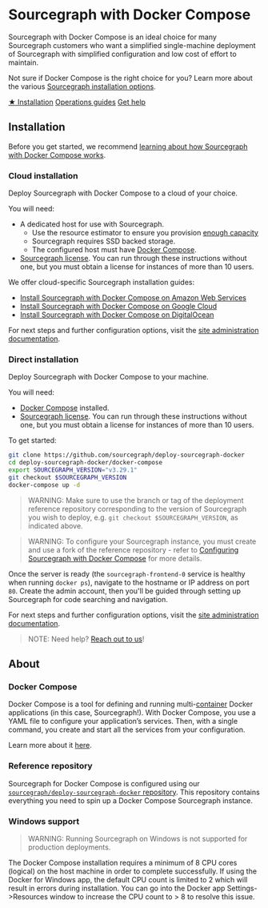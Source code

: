 # Sourcegraph with Docker Compose

<p class="lead">
Sourcegraph with Docker Compose is an ideal choice for many Sourcegraph customers who want a simplified single-machine deployment of Sourcegraph with simplified configuration and low cost of effort to maintain.
</p>

Not sure if Docker Compose is the right choice for you? Learn more about the various [Sourcegraph installation options](../index.md).

<div class="cta-group">
<a class="btn btn-primary" href="#installation">★ Installation</a>
<a class="btn" href="operations">Operations guides</a>
<a class="btn" href="../../../#get-help">Get help</a>
</div>

## Installation

Before you get started, we recommend [learning about how Sourcegraph with Docker Compose works](#about).

### Cloud installation

Deploy Sourcegraph with Docker Compose to a cloud of your choice.

You will need:

- A dedicated host for use with Sourcegraph.
  - Use the resource estimator to ensure you provision [enough capacity](../resource_estimator.md)
  - Sourcegraph requires SSD backed storage.
  - The configured host must have [Docker Compose](https://docs.docker.com/compose/).
- [Sourcegraph license](configure.md#add-license-key). You can run through these instructions without one, but you must obtain a license for instances of more than 10 users.

We offer cloud-specific Sourcegraph installation guides:

- [Install Sourcegraph with Docker Compose on Amazon Web Services](../../install/docker-compose/aws.md)
- [Install Sourcegraph with Docker Compose on Google Cloud](../../install/docker-compose/google_cloud.md)
- [Install Sourcegraph with Docker Compose on DigitalOcean](../../install/docker-compose/digitalocean.md)

For next steps and further configuration options, visit the [site administration documentation](../../index.md).

### Direct installation

Deploy Sourcegraph with Docker Compose to your machine.

You will need:

- [Docker Compose](https://docs.docker.com/compose/) installed.
- [Sourcegraph license](configure.md#add-license-key). You can run through these instructions without one, but you must obtain a license for instances of more than 10 users.

To get started:

```bash
git clone https://github.com/sourcegraph/deploy-sourcegraph-docker
cd deploy-sourcegraph-docker/docker-compose
export SOURCEGRAPH_VERSION="v3.29.1"
git checkout $SOURCEGRAPH_VERSION
docker-compose up -d
```

> WARNING: Make sure to use the branch or tag of the deployment reference repository corresponding to the version of Sourcegraph you wish to deploy, e.g. `git checkout $SOURCEGRAPH_VERSION`, as indicated above.

<span class="virtual-br"></span>

> WARNING: To configure your Sourcegraph instance, you must create and use a fork of the reference repository - refer to [Configuring Sourcegraph with Docker Compose](./operations.md#configure) for more details.

Once the server is ready (the `sourcegraph-frontend-0` service is healthy when running `docker ps`), navigate to the hostname or IP address on port `80`.  Create the admin account, then you'll be guided through setting up Sourcegraph for code searching and navigation.

For next steps and further configuration options, visit the [site administration documentation](../../index.md).

> NOTE: Need help? [Reach out to us](../../../index.md#get-help)!

## About

### Docker Compose

Docker Compose is a tool for defining and running multi-[container](https://www.docker.com/resources/what-container) Docker applications (in this case, Sourcegraph!). With Docker Compose, you use a YAML file to configure your application’s services. Then, with a single command, you create and start all the services from your configuration.

Learn more about it [here](https://docs.docker.com/compose/).

### Reference repository

Sourcegraph for Docker Compose is configured using our [`sourcegraph/deploy-sourcegraph-docker` repository](https://github.com/sourcegraph/deploy-sourcegraph-docker/). This repository contains everything you need to spin up a Docker Compose Sourcegraph instance.

### Windows support

> WARNING: Running Sourcegraph on Windows is not supported for production deployments.

The Docker Compose installation requires a minimum of 8 CPU cores (logical) on the host machine in order to complete successfully. If using the Docker for Windows app, the default CPU count is limited to 2 which will result in errors during installation. You can go into the Docker app Settings->Resources window to increase the CPU count to > 8 to resolve this issue.
